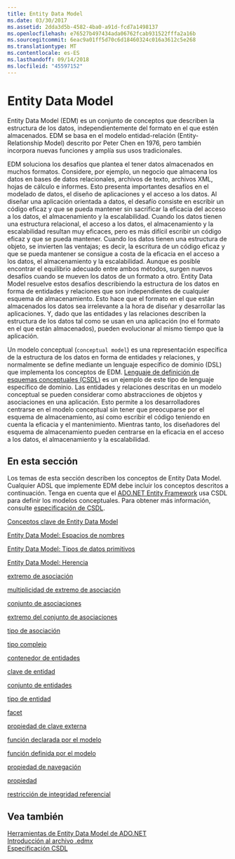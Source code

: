 ```yaml
---
title: Entity Data Model
ms.date: 03/30/2017
ms.assetid: 2dda3d5b-4582-4ba0-a91d-fcd7a1498137
ms.openlocfilehash: e76527b497434ada06762fcab931522fffa2a16b
ms.sourcegitcommit: 6eac9a01ff5d70c6d18460324c016a3612c5e268
ms.translationtype: MT
ms.contentlocale: es-ES
ms.lasthandoff: 09/14/2018
ms.locfileid: "45597152"
---
```

# <a name="entity-data-model"></a>Entity Data Model
Entity Data Model (EDM) es un conjunto de conceptos que describen la estructura de los datos, independientemente del formato en el que estén almacenados. EDM se basa en el modelo entidad-relación (Entity-Relationship Model) descrito por Peter Chen en 1976, pero también incorpora nuevas funciones y amplía sus usos tradicionales.  
  
 EDM soluciona los desafíos que plantea el tener datos almacenados en muchos formatos. Considere, por ejemplo, un negocio que almacena los datos en bases de datos relacionales, archivos de texto, archivos XML, hojas de cálculo e informes. Esto presenta importantes desafíos en el modelado de datos, el diseño de aplicaciones y el acceso a los datos. Al diseñar una aplicación orientada a datos, el desafío consiste en escribir un código eficaz y que se pueda mantener sin sacrificar la eficacia del acceso a los datos, el almacenamiento y la escalabilidad. Cuando los datos tienen una estructura relacional, el acceso a los datos, el almacenamiento y la escalabilidad resultan muy eficaces, pero es más difícil escribir un código eficaz y que se pueda mantener. Cuando los datos tienen una estructura de objeto, se invierten las ventajas; es decir, la escritura de un código eficaz y que se pueda mantener se consigue a costa de la eficacia en el acceso a los datos, el almacenamiento y la escalabilidad. Aunque es posible encontrar el equilibrio adecuado entre ambos métodos, surgen nuevos desafíos cuando se mueven los datos de un formato a otro. Entity Data Model resuelve estos desafíos describiendo la estructura de los datos en forma de entidades y relaciones que son independientes de cualquier esquema de almacenamiento. Esto hace que el formato en el que están almacenados los datos sea irrelevante a la hora de diseñar y desarrollar las aplicaciones. Y, dado que las entidades y las relaciones describen la estructura de los datos tal como se usan en una aplicación (no el formato en el que están almacenados), pueden evolucionar al mismo tiempo que la aplicación.  
  
 Un modelo conceptual (`conceptual model`) es una representación específica de la estructura de los datos en forma de entidades y relaciones, y normalmente se define mediante un lenguaje específico de dominio (DSL) que implementa los conceptos de EDM. [Lenguaje de definición de esquemas conceptuales (CSDL)](../../../../docs/framework/data/adonet/ef/language-reference/csdl-specification.md) es un ejemplo de este tipo de lenguaje específico de dominio. Las entidades y relaciones descritas en un modelo conceptual se pueden considerar como abstracciones de objetos y asociaciones en una aplicación. Esto permite a los desarrolladores centrarse en el modelo conceptual sin tener que preocuparse por el esquema de almacenamiento, así como escribir el código teniendo en cuenta la eficacia y el mantenimiento. Mientras tanto, los diseñadores del esquema de almacenamiento pueden centrarse en la eficacia en el acceso a los datos, el almacenamiento y la escalabilidad.  
  
## <a name="in-this-section"></a>En esta sección  
 Los temas de esta sección describen los conceptos de Entity Data Model. Cualquier ADSL que implemente EDM debe incluir los conceptos descritos a continuación. Tenga en cuenta que el [ADO.NET Entity Framework](../../../../docs/framework/data/adonet/ef/index.md) usa CSDL para definir los modelos conceptuales. Para obtener más información, consulte [especificación de CSDL](../../../../docs/framework/data/adonet/ef/language-reference/csdl-specification.md).  
  
 [Conceptos clave de Entity Data Model](../../../../docs/framework/data/adonet/entity-data-model-key-concepts.md)  
  
 [Entity Data Model: Espacios de nombres](../../../../docs/framework/data/adonet/entity-data-model-namespaces.md)  
  
 [Entity Data Model: Tipos de datos primitivos](../../../../docs/framework/data/adonet/entity-data-model-primitive-data-types.md)  
  
 [Entity Data Model: Herencia](../../../../docs/framework/data/adonet/entity-data-model-inheritance.md)  
  
 [extremo de asociación](../../../../docs/framework/data/adonet/association-end.md)  
  
 [multiplicidad de extremo de asociación](../../../../docs/framework/data/adonet/association-end-multiplicity.md)  
  
 [conjunto de asociaciones](../../../../docs/framework/data/adonet/association-set.md)  
  
 [extremo del conjunto de asociaciones](../../../../docs/framework/data/adonet/association-set-end.md)  
  
 [tipo de asociación](../../../../docs/framework/data/adonet/association-type.md)  
  
 [tipo complejo](../../../../docs/framework/data/adonet/complex-type.md)  
  
 [contenedor de entidades](../../../../docs/framework/data/adonet/entity-container.md)  
  
 [clave de entidad](../../../../docs/framework/data/adonet/entity-key.md)  
  
 [conjunto de entidades](../../../../docs/framework/data/adonet/entity-set.md)  
  
 [tipo de entidad](../../../../docs/framework/data/adonet/entity-type.md)  
  
 [facet](../../../../docs/framework/data/adonet/facet.md)  
  
 [propiedad de clave externa](../../../../docs/framework/data/adonet/foreign-key-property.md)  
  
 [función declarada por el modelo](../../../../docs/framework/data/adonet/model-declared-function.md)  
  
 [función definida por el modelo](../../../../docs/framework/data/adonet/model-defined-function.md)  
  
 [propiedad de navegación](../../../../docs/framework/data/adonet/navigation-property.md)  
  
 [propiedad](../../../../docs/framework/data/adonet/property.md)  
  
 [restricción de integridad referencial](../../../../docs/framework/data/adonet/referential-integrity-constraint.md)  
  
## <a name="see-also"></a>Vea también  
 [Herramientas de Entity Data Model de ADO.NET](https://msdn.microsoft.com/library/91076853-0881-421b-837a-f582f36be527)  
 [Introducción al archivo .edmx](https://msdn.microsoft.com/library/f4c8e7ce-1db6-417e-9759-15f8b55155d4)  
 [Especificación CSDL](../../../../docs/framework/data/adonet/ef/language-reference/csdl-specification.md)
